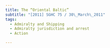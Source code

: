 ```yaml
---
title: The “Oriental Baltic”
subtitle: "[2011] SGHC 75 / 30\_March\_2011"
tags:
  - Admiralty and Shipping
  - Admiralty jurisdiction and arrest
  - Action

---
```


